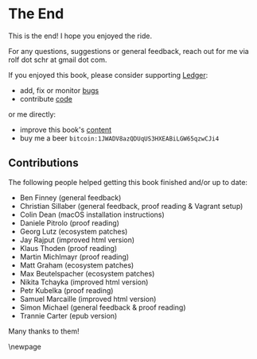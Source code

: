 
# The End #

This is the end!
I hope you enjoyed the ride.

For any questions, suggestions or general feedback, reach out for me via rolf dot schr at gmail dot com.

If you enjoyed this book, please consider supporting [Ledger](http://ledger-cli.org/contribute.html):

* add, fix or monitor [bugs](https://github.com/ledger/ledger/issues/)
* contribute [code](https://github.com/ledger)

or me directly:

* improve this book's [content](https://github.com/rolfschr/GSWL-book)
* buy me a beer ``bitcoin:1JWADV8azQDUqUS3HXEABiLGW65qzwCJi4``

## Contributions ##

The following people helped getting this book finished and/or up to date:

* Ben Finney (general feedback)
* Christian Sillaber (general feedback, proof reading & Vagrant setup)
* Colin Dean (macOS installation instructions)
* Daniele Pitrolo (proof reading)
* Georg Lutz (ecosystem patches)
* Jay Rajput (improved html version)
* Klaus Thoden (proof reading)
* Martin Michlmayr (proof reading)
* Matt Graham (ecosystem patches)
* Max Beutelspacher (ecosystem patches)
* Nikita Tchayka (improved html version)
* Petr Kubelka (proof reading)
* Samuel Marcaille (improved html version)
* Simon Michael (general feedback & proof reading)
* Trannie Carter (epub version)

Many thanks to them!

\newpage
